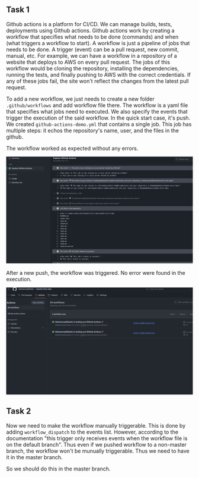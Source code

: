 ## Task 1

Github actions is a platform for CI/CD. We can manage builds, tests, deployments using Github actions. Github actions work by creating a workflow that specifies what needs to be done (commands) and when (what triggers a workflow to start). A workflow is just a pipeline of jobs that needs to be done. A trigger (event) can be a pull request, new commit, manual, etc. For example, we can have a workflow in a repository of a website that deploys to AWS on every pull request. The jobs of this workflow would be cloning the repository, installing the dependencies, running the tests, and finally pushing to AWS with the correct credentials. If any of these jobs fail, the site won't reflect the changes from the latest pull request. 

To add a new workflow, we just needs to create a new folder `.github/workflows` and add workflow file there. The workflow is a yaml file that specifies what jobs need to executed. We also specify the events that trigger the execution of the said workflow. In the quick start case, it's push. We created `github-actions-demo.yml` that contains a single job. This job has multiple steps: it echos the repository's name, user, and the files in the github. 

The workflow worked as expected without any errors.

![demo action](imgs/workflow1.png)

After a new push, the workflow was triggered. No error were found in the execution.

![alt text](imgs/workflow2.png)

## Task 2

Now we need to make the workflow manually triggerable. This is done by adding `workflow_dispatch` to the events list. However, according to the documentation "this trigger only receives events when the workflow file is on the default branch". Thus even if we pushed workflow to a non-master branch, the workflow won't be munually triggerable. Thus we need to have it in the master branch.

So we should do this in the master branch.
